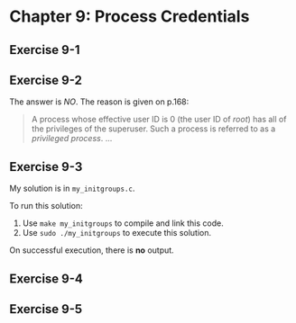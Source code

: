 # Chapter 9: Process Credentials

## Exercise 9-1

## Exercise 9-2

The answer is _NO_. The reason is given on p.168:
> A process whose effective user ID is 0 (the user ID of _root_) has all of the privileges of the superuser. Such a process is referred to as a _privileged process_. ...

## Exercise 9-3

My solution is in `my_initgroups.c`.

To run this solution:
1. Use `make my_initgroups` to compile and link this code.
1. Use `sudo ./my_initgroups` to execute this solution.

On successful execution, there is __no__ output.

## Exercise 9-4

## Exercise 9-5
